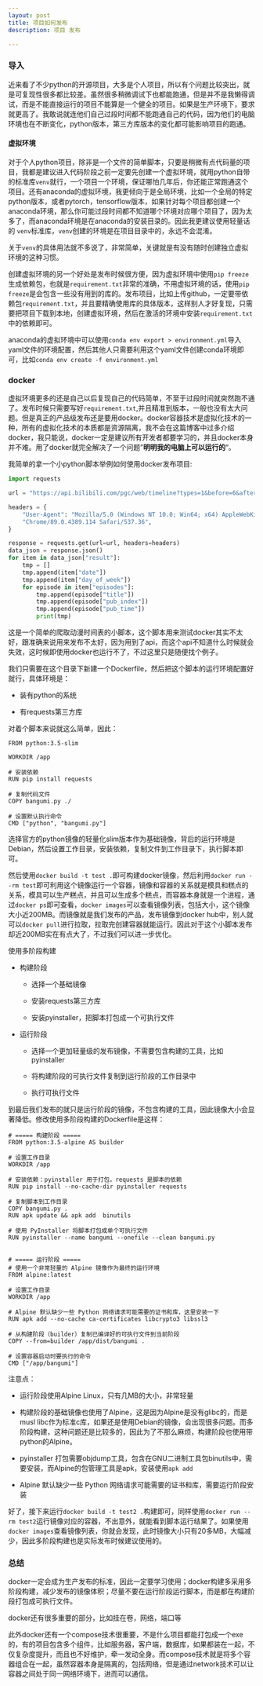 ```yaml
---
layout: post
title: 项目如何发布
description: 项目 发布

---
```


### 导入

近来看了不少python的开源项目，大多是个人项目，所以有个问题比较突出，就是可复现性很多都比较差。虽然很多稍微调试下也都能跑通，但是并不是我懒得调试，而是不能直接运行的项目不能算是一个健全的项目。如果是生产环境下，要求就更高了。我敢说就连他们自己过段时间都不能跑通自己的代码，因为他们的电脑环境也在不断变化，python版本，第三方库版本的变化都可能影响项目的跑通。

#### 虚拟环境

对于个人python项目，除非是一个文件的简单脚本，只要是稍微有点代码量的项目，我都是建议进入代码阶段之前一定要先创建一个虚拟环境，就用python自带的标准库`venv`就行，一个项目一个环境，保证哪怕几年后，你还能正常跑通这个项目。还有anaconda的虚拟环境，我更倾向于是全局环境，比如一个全局的特定python版本，或者pytorch，tensorflow版本，如果针对每个项目都创建一个anaconda环境，那么你可能过段时间都不知道哪个环境对应哪个项目了，因为太多了，而anaconda环境是在anaconda的安装目录的。因此我更建议使用轻量话的 `venv`标准库，`venv`创建的环境是在项目目录中的，永远不会混淆。

关于`venv`的具体用法就不多说了，非常简单，关键就是有没有随时创建独立虚拟环境的这种习惯。

创建虚拟环境的另一个好处是发布时候很方便，因为虚拟环境中使用`pip freeze`生成依赖包，也就是`requirement.txt`非常的准确，不用虚拟环境的话，使用`pip freeze`是会包含一些没有用到的库的。发布项目，比如上传github，一定要带依赖包`requirement.txt`，并且要精确使用库的具体版本，这样别人才好复现，只需要把项目下载到本地，创建虚拟环境，然后在激活的环境中安装`requirement.txt`中的依赖即可。

anaconda的虚拟环境中可以使用`conda env export > environment.yml`导入yaml文件的环境配置，然后其他人只需要利用这个yaml文件创建conda环境即可，比如`conda env create -f environment.yml`

### docker

虚拟环境更多的还是自己以后复现自己的代码简单，不至于过段时间就突然跑不通了。发布时候只需要写好`requirement.txt`,并且精准到版本，一般也没有太大问题。但是真正的产品级发布还是要用docker。docker容器技术是虚拟化技术的一种，所有的虚拟化技术的本质都是资源隔离，我不会在这篇博客中过多介绍docker，我只能说，docker一定是建议所有开发者都要学习的，并且docker本身并不难。用了docker就完全解决了一个问题”**明明我的电脑上可以运行的**“。

我简单的拿一个小python脚本举例如何使用docker发布项目:

```python
import requests

url = "https://api.bilibili.com/pgc/web/timeline?types=1&before=6&after=6"

headers = {
    "User-Agent": "Mozilla/5.0 (Windows NT 10.0; Win64; x64) AppleWebKit/537.36 (KHTML, like Gecko) "
    "Chrome/89.0.4389.114 Safari/537.36",
}

response = requests.get(url=url, headers=headers)
data_json = response.json()
for item in data_json["result"]:
    tmp = []
    tmp.append(item["date"])
    tmp.append(item["day_of_week"])
    for episode in item["episodes"]:
        tmp.append(episode["title"])
        tmp.append(episode["pub_index"])
        tmp.append(episode["pub_time"])
        print(tmp)
```

这是一个简单的爬取动漫时间表的小脚本，这个脚本用来测试docker其实不太好，跟准确来说用来发布不太好，因为用到了api，而这个api不知道什么时候就会失效，这时候即使用docker也运行不了，不过这里只是随便找个例子。

我们只需要在这个目录下新建一个Dockerfile，然后把这个脚本的运行环境配置好就行，具体环境是：

- 装有python的系统

- 有requests第三方库

对着个脚本来说就这么简单，因此：

```
FROM python:3.5-slim

WORKDIR /app

# 安装依赖
RUN pip install requests

# 复制代码文件
COPY bangumi.py ./

# 设置默认执行命令
CMD ["python", "bangumi.py"]
```

选择官方的python镜像的轻量化slim版本作为基础镜像，背后的运行环境是Debian，然后设置工作目录，安装依赖，复制文件到工作目录下，执行脚本即可。

然后使用`docker build -t test .`即可构建docker镜像，然后利用`docker run --rm test`即可利用这个镜像运行一个容器，镜像和容器的关系就是模具和糕点的关系，模具可以生产糕点，并且可以生成多个糕点，而容器本身就是一个进程，通过`docker ps`即可查看，`docker images`可以查看镜像列表，包括大小，这个镜像大小近200MB。而镜像就是我们发布的产品，发布镜像到docker hub中，别人就可以`docker pull`进行拉取，拉取完创建容器就能运行。因此对于这个小脚本发布却近200MB实在有点大了，不过我们可以进一步优化。

使用多阶段构建

- 构建阶段
  
  - 选择一个基础镜像
  
  - 安装requests第三方库
  
  - 安装pyinstaller，把脚本打包成一个可执行文件

- 运行阶段
  
  - 选择一个更加轻量级的发布镜像，不需要包含构建的工具，比如pyinstaller
  
  - 将构建阶段的可执行文件复制到运行阶段的工作目录中
  
  - 执行可执行文件

到最后我们发布的就只是运行阶段的镜像，不包含构建的工具，因此镜像大小会显著降低。修改使用多阶段构建的Dockerfile是这样：

```
# ===== 构建阶段 =====
FROM python:3.5-alpine AS builder

# 设置工作目录
WORKDIR /app

# 安装依赖：pyinstaller 用于打包，requests 是脚本的依赖
RUN pip install --no-cache-dir pyinstaller requests

# 复制脚本到工作目录
COPY bangumi.py .
RUN apk update && apk add  binutils

# 使用 PyInstaller 将脚本打包成单个可执行文件
RUN pyinstaller --name bangumi --onefile --clean bangumi.py


# ===== 运行阶段 =====
# 使用一个非常轻量的 Alpine 镜像作为最终的运行环境
FROM alpine:latest

# 设置工作目录
WORKDIR /app

# Alpine 默认缺少一些 Python 网络请求可能需要的证书和库，这里安装一下
RUN apk add --no-cache ca-certificates libcrypto3 libssl3

# 从构建阶段（builder）复制已编译好的可执行文件到当前阶段
COPY --from=builder /app/dist/bangumi .

# 设置容器启动时要执行的命令
CMD ["/app/bangumi"]
```

注意点：

- 运行阶段使用Alpine Linux，只有几MB的大小，非常轻量

- 构建阶段的基础镜像也使用了Alpine，这是因为Alpine是没有glibc的，而是musl libc作为标准c库，如果还是使用Debian的镜像，会出现很多问题。而多阶段构建，这种问题还是比较多的，因此为了不那么麻烦，构建阶段也使用带python的Alpine。

- pyinstaller 打包需要objdump工具，包含在GNU二进制工具包binutils中，需要安装，而Alpine的包管理工具是apk，安装使用`apk add`

- Alpine 默认缺少一些 Python 网络请求可能需要的证书和库，需要运行阶段安装

好了，接下来运行`docker build -t test2 .`构建即可，同样使用`docker run --rm test2`运行镜像对应的容器，不出意外，就能看到脚本运行结果了。如果使用`docker images`查看镜像列表，你就会发现，此时镜像大小只有20多MB，大幅减少，因此多阶段构建也是实际发布时候建议使用的。

### 总结

docker一定会成为生产发布的标准，因此一定要学习使用；docker构建多采用多阶段构建，减少发布的镜像体积；尽量不要在运行阶段运行脚本，而是都在构建阶段打包成可执行文件。

docker还有很多重要的部分，比如挂在卷，网络，端口等

此外docker还有一个compose技术很重要，不是什么项目都能打包成一个exe的，有的项目包含多个组件，比如服务器，客户端，数据库，如果都装在一起，不仅复杂度提升，而且也不好维护，牵一发动全身。而compose技术就是将多个容器组合在一起，虽然容器本身是隔离的，包括网络，但是通过network技术可以让容器之间处于同一网络环境下，进而可以通信。
